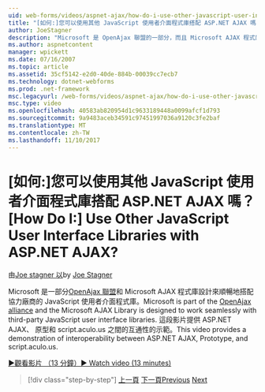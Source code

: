 ```yaml
---
uid: web-forms/videos/aspnet-ajax/how-do-i-use-other-javascript-user-interface-libraries-with-aspnet-ajax
title: "[如何:]您可以使用其他 JavaScript 使用者介面程式庫搭配 ASP.NET AJAX 嗎？ | Microsoft Docs"
author: JoeStagner
description: "Microsoft 是 OpenAjax 聯盟的一部分，而且 Microsoft AJAX 程式庫設計來順暢地搭配協力廠商的 JavaScript 使用者介面程式庫..."
ms.author: aspnetcontent
manager: wpickett
ms.date: 07/16/2007
ms.topic: article
ms.assetid: 35cf5142-e2d0-40de-884b-00039cc7ecb7
ms.technology: dotnet-webforms
ms.prod: .net-framework
msc.legacyurl: /web-forms/videos/aspnet-ajax/how-do-i-use-other-javascript-user-interface-libraries-with-aspnet-ajax
msc.type: video
ms.openlocfilehash: 40583ab820954d1c9633189448a0099afcf1d793
ms.sourcegitcommit: 9a9483aceb34591c97451997036a9120c3fe2baf
ms.translationtype: MT
ms.contentlocale: zh-TW
ms.lasthandoff: 11/10/2017
---
```

<a name="how-do-i-use-other-javascript-user-interface-libraries-with-aspnet-ajax"></a><span data-ttu-id="2a475-104">[如何:]您可以使用其他 JavaScript 使用者介面程式庫搭配 ASP.NET AJAX 嗎？</span><span class="sxs-lookup"><span data-stu-id="2a475-104">[How Do I:] Use Other JavaScript User Interface Libraries with ASP.NET AJAX?</span></span>
====================
<span data-ttu-id="2a475-105">由[Joe stagner 以](https://github.com/JoeStagner)</span><span class="sxs-lookup"><span data-stu-id="2a475-105">by [Joe Stagner](https://github.com/JoeStagner)</span></span>

<span data-ttu-id="2a475-106">Microsoft 是一部分[OpenAjax 聯盟](http://www.openajax.org/)和 Microsoft AJAX 程式庫設計來順暢地搭配協力廠商的 JavaScript 使用者介面程式庫。</span><span class="sxs-lookup"><span data-stu-id="2a475-106">Microsoft is part of the [OpenAjax alliance](http://www.openajax.org/) and the Microsoft AJAX Library is designed to work seamlessly with third-party JavaScript user interface libraries.</span></span> <span data-ttu-id="2a475-107">這段影片提供 ASP.NET AJAX、 原型和 script.aculo.us 之間的互通性的示範。</span><span class="sxs-lookup"><span data-stu-id="2a475-107">This video provides a demonstration of interoperability between ASP.NET AJAX, Prototype, and script.aculo.us.</span></span>

[<span data-ttu-id="2a475-108">&#9654;觀看影片 （13 分鐘）</span><span class="sxs-lookup"><span data-stu-id="2a475-108">&#9654; Watch video (13 minutes)</span></span>](https://channel9.msdn.com/Blogs/ASP-NET-Site-Videos/how-do-i-use-other-javascript-user-interface-libraries-with-aspnet-ajax)

>[!div class="step-by-step"]
<span data-ttu-id="2a475-109">[上一頁](how-do-i-choose-between-methods-of-ajax-page-updates.md)
[下一頁](how-do-i-use-the-aspnet-ajax-profile-services.md)</span><span class="sxs-lookup"><span data-stu-id="2a475-109">[Previous](how-do-i-choose-between-methods-of-ajax-page-updates.md)
[Next](how-do-i-use-the-aspnet-ajax-profile-services.md)</span></span>
